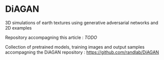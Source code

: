 # DiAGAN
3D simulations of earth textures using generative adversarial networks and 2D examples

Repository accompagning this article : *TODO*

Collection of pretrained models, training images and output samples accompagning the DiAGAN repository : https://github.com/randlab/DiAGAN

